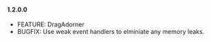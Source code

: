 #### 1.2.0.0
* FEATURE: DragAdorner
* BUGFIX: Use weak event handlers to elminiate any memory leaks.

